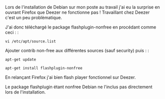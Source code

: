 Lors de l'installation de Debian sur mon poste au travail j'ai eu la
surprise en ouvrant Firefox que Deezer ne fonctionne pas ! Travaillant
chez Deezer c'est un peu problèmatique.

J'ai donc téléchargé le package flashplugin-nonfree en procédant comme
ceci : :

    vi /etc/apt/source.list

Ajouter contrib non-free aux différentes sources (sauf security) puis :
:

    apt-get update

    apt-get install flashplugin-nonfree

En relançant Firefox j'ai bien flash player fonctionnel sur Deezer.

Le package flashplugin étant nonfree Debian ne l'inclus pas directement
lors de l'installation.
